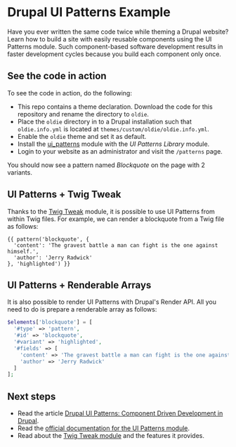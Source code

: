 # Drupal UI Patterns Example

Have you ever written the same code twice while theming a Drupal website? Learn how to build a
site with easily reusable components using the UI Patterns module. Such component-based software
development results in faster development cycles because you build each component only once.

## See the code in action

To see the code in action, do the following:

* This repo contains a theme declaration. Download the code for this repository
  and rename the directory to `oldie`.
* Place the `oldie` directory in to a Drupal installation such that
  `oldie.info.yml` is located at `themes/custom/oldie/oldie.info.yml`.
* Enable the `oldie` theme and set it as default.
* Install the [ui_patterns](https://www.drupal.org/project/ui_patterns) module
  with the *UI Patterns Library* module.
* Login to your website as an administrator and visit the `/patterns` page.

You should now see a pattern named *Blockquote* on the page with 2 variants.

## UI Patterns + Twig Tweak

Thanks to the [Twig Tweak](https://www.drupal.org/project/twig_tweak) module, it is possible
to use UI Patterns from within Twig files. For example, we can render a blockquote from a
Twig file as follows:

```twig
{{ pattern('blockquote', {
  'content': 'The gravest battle a man can fight is the one against himself.',
  'author': 'Jerry Radwick'
}, 'highlighted') }}
```

## UI Patterns + Renderable Arrays

It is also possible to render UI Patterns with Drupal's Render API. All you need to do is
prepare a renderable array as follows:

```php
$elements['blockquote'] = [
  '#type' => 'pattern',
  '#id' => 'blockquote',
  '#variant' => 'highlighted',
  '#fields' => [
    'content' => 'The gravest battle a man can fight is the one against himself.',
    'author' => 'Jerry Radwick'
  ]
];
```

## Next steps

* Read the article [Drupal UI Patterns:
Component Driven Development in Drupal](https://jigarius.com/blog/drupal-ui-patterns).
* Read the [official documentation for the UI Patterns module](https://www.drupal.org/project/ui_patterns).
* Read about the [Twig Tweak module](https://www.drupal.org/project/twig_tweak) and the features it provides.
